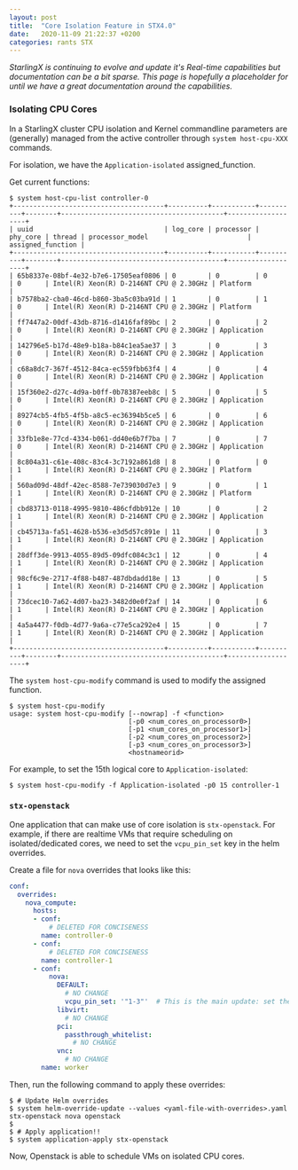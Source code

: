 ```yaml
---
layout: post
title:  "Core Isolation Feature in STX4.0"
date:   2020-11-09 21:22:37 +0200
categories: rants STX
---
```


_StarlingX is continuing to evolve and update it's Real-time capabilities but documentation can be a bit sparse. This page is hopefully a placeholder for until we have a great documentation around the capabilities._

### Isolating CPU Cores
In a StarlingX cluster CPU isolation and Kernel commandline parameters are (generally) managed from the active controller through `system host-cpu-XXX` commands.

For isolation, we have the `Application-isolated` assigned_function.

Get current functions:

```console
$ system host-cpu-list controller-0
+--------------------------------------+----------+-----------+----------+--------+-----------------------------------------+-------------------+
| uuid                                 | log_core | processor | phy_core | thread | processor_model                         | assigned_function |
+--------------------------------------+----------+-----------+----------+--------+-----------------------------------------+-------------------+
| 65b8337e-08bf-4e32-b7e6-17505eaf0806 | 0        | 0         | 0        | 0      | Intel(R) Xeon(R) D-2146NT CPU @ 2.30GHz | Platform          |
| b7578ba2-cba0-46cd-b860-3ba5c03ba91d | 1        | 0         | 1        | 0      | Intel(R) Xeon(R) D-2146NT CPU @ 2.30GHz | Platform          |
| ff7447a2-00df-43db-8716-d1416faf89bc | 2        | 0         | 2        | 0      | Intel(R) Xeon(R) D-2146NT CPU @ 2.30GHz | Application       |
| 142796e5-b17d-48e9-b18a-b84c1ea5ae37 | 3        | 0         | 3        | 0      | Intel(R) Xeon(R) D-2146NT CPU @ 2.30GHz | Application       |
| c68a8dc7-367f-4512-84ca-ec559fbb63f4 | 4        | 0         | 4        | 0      | Intel(R) Xeon(R) D-2146NT CPU @ 2.30GHz | Application       |
| 15f360e2-d27c-4d9a-b0ff-0b78387eeb8c | 5        | 0         | 5        | 0      | Intel(R) Xeon(R) D-2146NT CPU @ 2.30GHz | Application       |
| 89274cb5-4fb5-4f5b-a8c5-ec36394b5ce5 | 6        | 0         | 6        | 0      | Intel(R) Xeon(R) D-2146NT CPU @ 2.30GHz | Application       |
| 33fb1e8e-77cd-4334-b061-dd40e6b7f7ba | 7        | 0         | 7        | 0      | Intel(R) Xeon(R) D-2146NT CPU @ 2.30GHz | Application       |
| 8c804a31-c61e-408c-83c4-3c7192a861d8 | 8        | 0         | 0        | 1      | Intel(R) Xeon(R) D-2146NT CPU @ 2.30GHz | Platform          |
| 560ad09d-48df-42ec-8588-7e739030d7e3 | 9        | 0         | 1        | 1      | Intel(R) Xeon(R) D-2146NT CPU @ 2.30GHz | Platform          |
| cbd83713-0118-4995-9810-486cfdbb912e | 10       | 0         | 2        | 1      | Intel(R) Xeon(R) D-2146NT CPU @ 2.30GHz | Application       |
| cb45713a-fa51-4628-b536-e3d5d57c891e | 11       | 0         | 3        | 1      | Intel(R) Xeon(R) D-2146NT CPU @ 2.30GHz | Application       |
| 28dff3de-9913-4055-89d5-09dfc084c3c1 | 12       | 0         | 4        | 1      | Intel(R) Xeon(R) D-2146NT CPU @ 2.30GHz | Application       |
| 98cf6c9e-2717-4f88-b487-487dbdadd18e | 13       | 0         | 5        | 1      | Intel(R) Xeon(R) D-2146NT CPU @ 2.30GHz | Application       |
| 73dcec10-7a62-4d07-ba23-3482d0e0f2af | 14       | 0         | 6        | 1      | Intel(R) Xeon(R) D-2146NT CPU @ 2.30GHz | Application       |
| 4a5a4477-f0db-4d77-9a6a-c77e5ca292e4 | 15       | 0         | 7        | 1      | Intel(R) Xeon(R) D-2146NT CPU @ 2.30GHz | Application       |
+--------------------------------------+----------+-----------+----------+--------+-----------------------------------------+-------------------+

```

The `system host-cpu-modify` command is used to modify the assigned function.

```console
$ system host-cpu-modify
usage: system host-cpu-modify [--nowrap] -f <function>
                              [-p0 <num_cores_on_processor0>]
                              [-p1 <num_cores_on_processor1>]
                              [-p2 <num_cores_on_processor2>]
                              [-p3 <num_cores_on_processor3>]
                              <hostnameorid>
```

For example, to set the 15th logical core to `Application-isolated`:

```console
$ system host-cpu-modify -f Application-isolated -p0 15 controller-1
```

### `stx-openstack`

One application that can make use of core isolation is `stx-openstack`. For example, if there are realtime VMs that require scheduling on isolated/dedicated cores, we need to set the `vcpu_pin_set` key in the helm overrides.

Create a file for `nova` overrides that looks like this:

```yaml
conf:
  overrides:
    nova_compute:
      hosts:
      - conf:
          # DELETED FOR CONCISENESS
        name: controller-0
      - conf:
          # DELETED FOR CONCISENESS
        name: controller-1
      - conf:
          nova:
            DEFAULT:
              # NO CHANGE
              vcpu_pin_set: '"1-3"'  # This is the main update: set the cores that OpenStack should use
            libvirt:
              # NO CHANGE
            pci:
              passthrough_whitelist:
                # NO CHANGE
            vnc:
              # NO CHANGE
        name: worker
```

Then, run the following command to apply these overrides:

```console
$ # Update Helm overrides
$ system helm-override-update --values <yaml-file-with-overrides>.yaml stx-openstack nova openstack
$
$ # Apply application!!
$ system application-apply stx-openstack
```

Now, Openstack is able to schedule VMs on isolated CPU cores.
